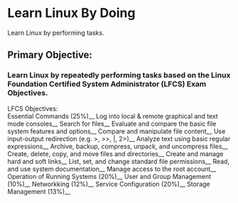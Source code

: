 # Learn Linux By Doing
Learn Linux by performing tasks.

## Primary Objective: 
### Learn Linux by repeatedly performing tasks based on the Linux Foundation Certified System Administrator (LFCS) Exam Objectives.

LFCS Objectives:  
  Essential Commands (25%)__
  	Log into local & remote graphical and text mode consoles__
  	Search for files__
	Evaluate and compare the basic file system features and options__
	Compare and manipulate file content__
	Use input-output redirection (e.g. >, >>, |, 2>)__
	Analyze text using basic regular expressions__
	Archive, backup, compress, unpack, and uncompress files__
	Create, delete, copy, and move files and directories__
	Create and manage hard and soft links__
	List, set, and change standard file permissions__
	Read, and use system documentation__
	Manage access to the root account__
  Operation of Running Systems (20%)__
  User and Group Management (10%)__
  Networkking (12%)__
  Service Configuration (20%)__
  Storage Management (13%)__
